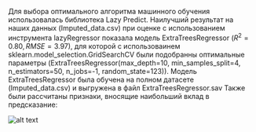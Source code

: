 Для выбора оптимального алгоритма машинного обучения использовалась библиотека Lazy Predict. 
Наилучший результат на наших данных (Imputed_data.csv) при оценке с использованием инструмента lazyRegressor показала модель ExtraTreesRegressor ($R^2 = 0.80, RMSE = 3.97$), для которой с использоваинем sklearn.model_selection.GridSearchCV были подобранны оптимальные параметры (ExtraTreesRegressor(max_depth=10, min_samples_split=4, n_estimators=50, n_jobs=-1, random_state=123)). 
Модель ExtraTreesRegressor была обучена на полном датасете (Imputed_data.csv) и выгружена в файл ExtraTreesRegressor.sav
Также были рассчитаны признаки, вносящие наибольший вклад в предсказание:

![alt text]([http://url/to/img.png](https://github.com/Riddars/Dream_team/blob/main/LazyRegressor/feature_importance.png)https://github.com/Riddars/Dream_team/blob/main/LazyRegressor/feature_importance.png)


